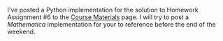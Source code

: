 <!--
.. title: Assignment 6 Solution posted
.. slug: assignment-6-solution-posted
.. date: 2014-12-05 17:39:46 UTC-06:00
.. tags: 
.. link: 
.. description: 
.. type: text
-->

I've posted a Python implementation for the solution to Homework Assignment #6 to the [Course Materials](/course-mat/) page.  I will try to post a *Mathematica* implementation for your to reference before the end of the weekend.
